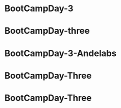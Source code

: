 # BootCampDay-3
# BootCampDay-three
# BootCampDay-3-Andelabs
# BootCampDay-Three
# BootCampDay-Three
